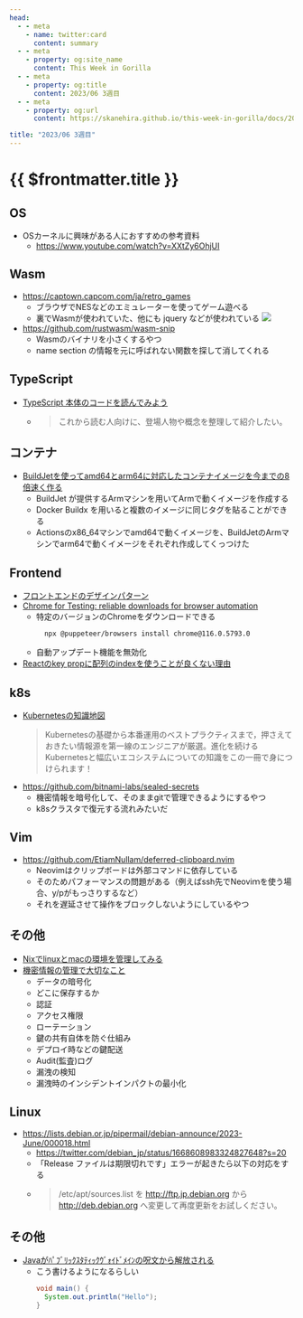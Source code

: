 ```yaml
---
head:
  - - meta
    - name: twitter:card
      content: summary
  - - meta
    - property: og:site_name
      content: This Week in Gorilla
  - - meta
    - property: og:title
      content: 2023/06 3週目
  - - meta
    - property: og:url
      content: https://skanehira.github.io/this-week-in-gorilla/docs/2023/0603.html

title: "2023/06 3週目"
---
```


# {{ $frontmatter.title }}

## OS
- OSカーネルに興味がある人におすすめの参考資料
  - https://www.youtube.com/watch?v=XXtZy6OhjUI

## Wasm
- https://captown.capcom.com/ja/retro_games
  - ブラウザでNESなどのエミュレーターを使ってゲーム遊べる
  - 裏でWasmが使われていた、他にも jquery などが使われている
    ![](https://i.gyazo.com/7d6920d585c3ddd5764c5cf1553dc7e0.png)
- https://github.com/rustwasm/wasm-snip
	- Wasmのバイナリを小さくするやつ
	- name section の情報を元に呼ばれない関数を探して消してくれる

## TypeScript
- [TypeScript 本体のコードを読んでみよう](https://zenn.dev/mizchi/articles/typescript-code-reading)
	- > これから読む人向けに、登場人物や概念を整理して紹介したい。

## コンテナ
- [BuildJetを使ってamd64とarm64に対応したコンテナイメージを今までの8倍速く作る](https://ymse.hatenablog.com/entry/2023/06/10/144909)
	- BuildJet が提供するArmマシンを用いてArmで動くイメージを作成する
  - Docker Buildx を用いると複数のイメージに同じタグを貼ることができる
  - Actionsのx86_64マシンでamd64で動くイメージを、BuildJetのArmマシンでarm64で動くイメージをそれぞれ作成してくっつけた

## Frontend
- [フロントエンドのデザインパターン](https://zenn.dev/morinokami/books/learning-patterns-1)
- [Chrome for Testing: reliable downloads for browser automation](https://developer.chrome.com/blog/chrome-for-testing/)
	- 特定のバージョンのChromeをダウンロードできる
	  ```sh
		npx @puppeteer/browsers install chrome@116.0.5793.0
	  ```
	- 自動アップデート機能を無効化
- [Reactのkey propに配列のindexを使うことが良くない理由](https://zenn.dev/luvmini511/articles/f7b22d93e9c182)

## k8s
- [Kubernetesの知識地図](https://gihyo.jp/book/2023/978-4-297-13573-7)
	> Kubernetesの基礎から本番運用のベストプラクティスまで，押さえておきたい情報源を第一線のエンジニアが厳選。進化を続けるKubernetesと幅広いエコシステムについての知識をこの一冊で身につけられます！
- https://github.com/bitnami-labs/sealed-secrets
	- 機密情報を暗号化して、そのままgitで管理できるようにするやつ
	- k8sクラスタで復元する流れみたいだ

## Vim
- https://github.com/EtiamNullam/deferred-clipboard.nvim
	- Neovimはクリップボードは外部コマンドに依存している
	- そのためパフォーマンスの問題がある（例えばssh先でNeoviｍを使う場合、y/pがもっさりするなど）
	- それを遅延させて操作をブロックしないようにしているやつ

## その他
- [Nixでlinuxとmacの環境を管理してみる](https://blog.ymgyt.io/entry/declarative-environment-management-with-nix/)
- [機密情報の管理で大切なこと](https://christina04.hatenablog.com/entry/secrets-management)
	- データの暗号化
  - どこに保存するか
  - 認証
  - アクセス権限
  - ローテーション
  - 鍵の共有自体を防ぐ仕組み
  - デプロイ時などの鍵配送
  - Audit(監査)ログ
  - 漏洩の検知
  - 漏洩時のインシデントインパクトの最小化
	
## Linux
- https://lists.debian.or.jp/pipermail/debian-announce/2023-June/000018.html
	- https://twitter.com/debian_jp/status/1668608983324827648?s=20
	- 「Release ファイルは期限切れです」エラーが起きたら以下の対応をする
	- > /etc/apt/sources.list を http://ftp.jp.debian.org から http://deb.debian.org へ変更して再度更新をお試しください。

## その他
- [Javaがﾊﾟﾌﾞﾘｯｸｽﾀﾃｨｯｸｳﾞｫｲﾄﾞﾒｲﾝの呪文から解放される](https://nowokay.hatenablog.com/entry/2023/06/12/153755)
  - こう書けるようになるらしい
    ```java
    void main() {
      System.out.println("Hello");
    }
    ```
